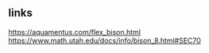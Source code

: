 ## links
https://aquamentus.com/flex_bison.html
https://www.math.utah.edu/docs/info/bison_8.html#SEC70
